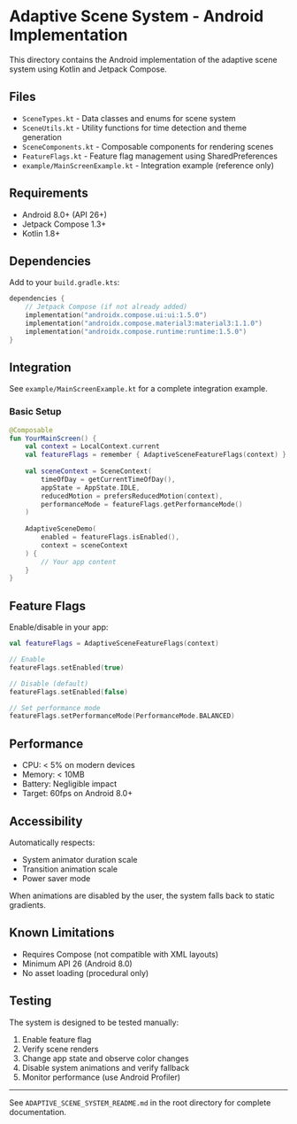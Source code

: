 # Adaptive Scene System - Android Implementation

This directory contains the Android implementation of the adaptive scene system using Kotlin and Jetpack Compose.

## Files

- `SceneTypes.kt` - Data classes and enums for scene system
- `SceneUtils.kt` - Utility functions for time detection and theme generation
- `SceneComponents.kt` - Composable components for rendering scenes
- `FeatureFlags.kt` - Feature flag management using SharedPreferences
- `example/MainScreenExample.kt` - Integration example (reference only)

## Requirements

- Android 8.0+ (API 26+)
- Jetpack Compose 1.3+
- Kotlin 1.8+

## Dependencies

Add to your `build.gradle.kts`:

```kotlin
dependencies {
    // Jetpack Compose (if not already added)
    implementation("androidx.compose.ui:ui:1.5.0")
    implementation("androidx.compose.material3:material3:1.1.0")
    implementation("androidx.compose.runtime:runtime:1.5.0")
}
```

## Integration

See `example/MainScreenExample.kt` for a complete integration example.

### Basic Setup

```kotlin
@Composable
fun YourMainScreen() {
    val context = LocalContext.current
    val featureFlags = remember { AdaptiveSceneFeatureFlags(context) }
    
    val sceneContext = SceneContext(
        timeOfDay = getCurrentTimeOfDay(),
        appState = AppState.IDLE,
        reducedMotion = prefersReducedMotion(context),
        performanceMode = featureFlags.getPerformanceMode()
    )
    
    AdaptiveSceneDemo(
        enabled = featureFlags.isEnabled(),
        context = sceneContext
    ) {
        // Your app content
    }
}
```

## Feature Flags

Enable/disable in your app:

```kotlin
val featureFlags = AdaptiveSceneFeatureFlags(context)

// Enable
featureFlags.setEnabled(true)

// Disable (default)
featureFlags.setEnabled(false)

// Set performance mode
featureFlags.setPerformanceMode(PerformanceMode.BALANCED)
```

## Performance

- CPU: < 5% on modern devices
- Memory: < 10MB
- Battery: Negligible impact
- Target: 60fps on Android 8.0+

## Accessibility

Automatically respects:
- System animator duration scale
- Transition animation scale
- Power saver mode

When animations are disabled by the user, the system falls back to static gradients.

## Known Limitations

- Requires Compose (not compatible with XML layouts)
- Minimum API 26 (Android 8.0)
- No asset loading (procedural only)

## Testing

The system is designed to be tested manually:

1. Enable feature flag
2. Verify scene renders
3. Change app state and observe color changes
4. Disable system animations and verify fallback
5. Monitor performance (use Android Profiler)

---

See `ADAPTIVE_SCENE_SYSTEM_README.md` in the root directory for complete documentation.
